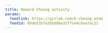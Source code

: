```yaml
---
title: Howard Cheung activity
params:
  feedlink: https://gitlab.com/h-cheung.atom
  feedid: 05de5357a2b5d9be32ffce4c6aa7ac21
---
```


